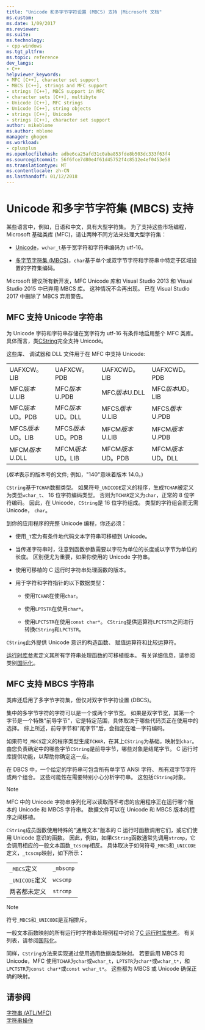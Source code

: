 ```yaml
---
title: "Unicode 和多字节字符设置 (MBCS) 支持 |Microsoft 文档"
ms.custom: 
ms.date: 1/09/2017
ms.reviewer: 
ms.suite: 
ms.technology:
- cpp-windows
ms.tgt_pltfrm: 
ms.topic: reference
dev_langs:
- C++
helpviewer_keywords:
- MFC [C++], character set support
- MBCS [C++], strings and MFC support
- strings [C++], MBCS support in MFC
- character sets [C++], multibyte
- Unicode [C++], MFC strings
- Unicode [C++], string objects
- strings [C++], Unicode
- strings [C++], character set support
author: mikeblome
ms.author: mblome
manager: ghogen
ms.workload:
- cplusplus
ms.openlocfilehash: adbe6ca25afd31c0aba853fde8b503dc333f63f4
ms.sourcegitcommit: 56f6fce7d80e4f61d45752f4c8512e4ef0453e58
ms.translationtype: MT
ms.contentlocale: zh-CN
ms.lasthandoff: 01/12/2018
---
```

# <a name="unicode-and-multibyte-character-set-mbcs-support"></a>Unicode 和多字节字符集 (MBCS) 支持

某些语言中，例如，日语和中文，具有大型字符集。 为了支持这些市场编程，Microsoft 基础类库 (MFC)，请让两种不同方法来处理大型字符集：

- [Unicode](#mfc-support-for-unicode-strings)，`wchar_t`基于宽字符和字符串编码为 utf-16。

- [多字节字符集 (MBCS)](#mfc-support-for-mbcs-strings)，`char`基于单个或双字节字符和字符串中特定于区域设置的字符集编码。

Microsoft 建议所有新开发，MFC Unicode 库和 Visual Studio 2013 和 Visual Studio 2015 中已弃用 MBCS 库。 这种情况不会再出现。 已在 Visual Studio 2017 中删除了 MBCS 弃用警告。

## <a name="mfc-support-for-unicode-strings"></a>MFC 支持 Unicode 字符串

为 Unicode 字符和字符串存储在宽字符为 utf-16 有条件地启用整个 MFC 类库。 具体而言，类[CString](../atl-mfc-shared/reference/cstringt-class.md)完全支持 Unicode。

这些库、 调试器和 DLL 文件用于在 MFC 中支持 Unicode:

|||||
|-|-|-|-|
|UAFXCW。LIB|UAFXCW。PDB|UAFXCWD。LIB|UAFXCWD。PDB|
|MFC*版本*U.LIB|MFC*版本*U.PDB|MFC*版本*U.DLL|MFC*版本*UD。LIB|
|MFC*版本*UD。PDB|MFC*版本*UD。DLL|MFCS*版本*U.LIB|MFCS*版本*U.PDB|
|MFCS*版本*UD。LIB|MFCS*版本*UD。PDB|MFCM*版本*U.LIB|MFCM*版本*U.PDB|
|MFCM*版本*U.DLL|MFCM*版本*UD。LIB|MFCM*版本*UD。PDB|MFCM*版本*UD。DLL|

(*版本*表示的版本号的文件; 例如，"140"意味着版本 14.0。)

`CString`基于`TCHAR`数据类型。 如果符号`_UNICODE`定义的程序，生成`TCHAR`被定义为类型`wchar_t`、 16 位字符编码类型。 否则为`TCHAR`定义为`char`，正常的 8 位字符编码。 因此，在 Unicode，`CString`是 16 位字符组成。 类型的字符组合而无需 Unicode， `char`。

到你的应用程序的完整 Unicode 编程，你还必须：

- 使用`_T`宏为有条件地代码文本字符串可移植到 Unicode。

- 当传递字符串时，注意到函数参数需要以字符为单位的长度或以字节为单位的长度。 区别便尤为重要，如果你使用的 Unicode 字符串。

- 使用可移植的 C 运行时字符串处理函数的版本。

- 用于字符和字符指针的以下数据类型：

   - 使用`TCHAR`在使用`char`。

   - 使用`LPTSTR`在使用`char*`。

   - 使用`LPCTSTR`在使用`const char*`。 `CString`提供运算符`LPCTSTR`之间进行转换`CString`和`LPCTSTR`。

`CString`此外提供 Unicode 意识的构造函数、 赋值运算符和比较运算符。

[运行时库参考](../c-runtime-library/c-run-time-library-reference.md)定义其所有字符串处理函数的可移植版本。 有关详细信息，请参阅类别[国际化](../c-runtime-library/internationalization.md)。

## <a name="mfc-support-for-mbcs-strings"></a>MFC 支持 MBCS 字符串

类库还启用了多字节字符集，但仅对双字节字符设置 (DBCS)。

集中的多字节字符的字符可以是一个或两个字节宽。 如果是双字节宽，其第一个字节是一个特殊"前导字节"，它是特定范围，具体取决于哪些代码页正在使用中的选择。 综上所述，前导字节和"尾字节"后，会指定在唯一字符编码。

如果符号`_MBCS`定义的程序类型生成`TCHAR`，在其上`CString`为基础，映射到`char`。 由您负责确定中的哪些字节`CString`是前导字节，哪些对象是结尾字节。 C 运行时库提供功能，以帮助你确定这一点。

在 DBCS 中，一个给定的字符串可包含所有单字节 ANSI 字符、 所有双字节字符或两个组合。 这些可能性在需要特别小心分析字符串。 这包括`CString`对象。

> [!NOTE]
> MFC 中的 Unicode 字符串序列化可以读取而不考虑的应用程序正在运行哪个版本的 Unicode 和 MBCS 字符串。 数据文件可以在 Unicode 和 MBCS 版本的程序之间移植。

`CString`成员函数使用特殊的"通用文本"版本的 C 运行时函数调用它们，或它们使用 Unicode 意识的函数。 因此，例如，如果`CString`函数通常先调用`strcmp`，它会调用相应的一般文本函数`_tcscmp`相反。 具体取决于如何符号`_MBCS`和`_UNICODE`定义，`_tcscmp`映射，如下所示：

|||
|-|-|
|`_MBCS`定义|`_mbscmp`|
|`_UNICODE`定义|`wcscmp`|
|两者都未定义|`strcmp`|

> [!NOTE]
> 符号`_MBCS`和`_UNICODE`是互相排斥。

一般文本函数映射的所有运行时字符串处理例程中讨论了[C 运行时库参考](../c-runtime-library/c-run-time-library-reference.md)。 有关列表，请参阅[国际化](../c-runtime-library/internationalization.md)。

同样，`CString`方法来实现通过使用通用数据类型映射。 若要启用 MBCS 和 Unicode，MFC 使用`TCHAR`为`char`或`wchar_t`，`LPTSTR`为`char*`或`wchar_t*`，和`LPCTSTR`为`const char*`或`const wchar_t*`。 这些都为 MBCS 或 Unicode 确保正确的映射。

## <a name="see-also"></a>请参阅

[字符串 (ATL/MFC)](../atl-mfc-shared/strings-atl-mfc.md)  
[字符串操作](../c-runtime-library/string-manipulation-crt.md)  

